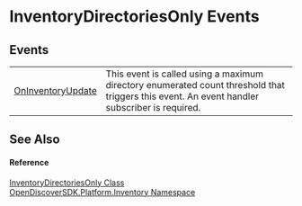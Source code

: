 # InventoryDirectoriesOnly Events




## Events
<table>
<tr>
<td><a href="441a90cb-615a-7d4d-8ff6-d22b87b3e498">OnInventoryUpdate</a></td>
<td>This event is called using a maximum directory enumerated count threshold that triggers this event. An event handler subscriber is required.</td></tr>
</table>

## See Also


#### Reference
<a href="90392be7-f4ae-a824-66b6-e6b8879854da">InventoryDirectoriesOnly Class</a>  
<a href="fceb3c92-0603-4791-1c2a-f2ddc12b6c3b">OpenDiscoverSDK.Platform.Inventory Namespace</a>  
